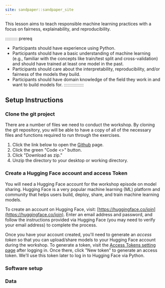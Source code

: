 ```yaml
---
site: sandpaper::sandpaper_site
---
```


This lesson aims to teach responsible machine learning practices with a focus on fairness, explainability, and reproducibility.

:::::::::: prereq
- Participants should have experience using Python. 
- Participants should have a basic understanding of machine learning (e.g., familiar with the concepts like train/test split and cross-validation) and should have trained at least one model in the past.
- Participants should care about the interpretability, reproducibility, and/or fairness of the models they build.
- Participants should have domain knowledge of the field they work in and want to build models for.
::::::::::::::::


## Setup Instructions

### Clone the git project

There are a number of files we need to conduct the workshop. By cloning the git repository, you will be able to have a copy of all of the necessary files and functions required to run through the exercises.

1. Click the link below to open the [Github](https://github.com/annapmeyer/fair-explainable-ml/tree/main) page.
2. Click the green "Code <>" button.
3. Click "Download as zip."
4. Unzip the directory to your desktop or working directory.

### Create a Hugging Face account and access Token
You will need a Hugging Face account for the workshop episode on model sharing. Hugging Face is a very popular machine learning (ML) platform and community that helps users build, deploy, share, and train machine learning models. 

To create an account on Hugging Face, visit: [https://huggingface.co/join](https://huggingface.co/join). Enter an email address and password, and follow the instructions provided via Hugging Face (you may need to verify your email address) to complete the process.


Once you have your account created, you'll need to generate an *access token* so that you can upload/share models to your Hugging Face account during the workshop. To generate a token, visit the [Access Tokens setting page](https://huggingface.co/settings/tokens) after logging in. Once there, click "New token" to generate an access token. We'll use this token later to log in to Hugging Face via Python.

### Software setup



### Data

